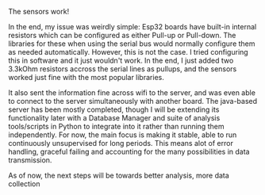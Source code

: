 The sensors work!

In the end, my issue was weirdly simple:
Esp32 boards have built-in internal resistors which can be configured as either Pull-up or Pull-down. The libraries for these when using the serial bus would normally configure them as needed automatically. However, this is not the case. I tried configuring this in software and it just wouldn't work. In the end, I just added two 3.3kOhm resistors accross the serial lines as pullups, and the sensors worked just fine with the most popular libraries.

It also sent the information fine across wifi to the server, and was even able to connect to the server simultaneously with another board. The java-based server has been mostly completed, though I will be extending its functionality later with a Database Manager and suite of analysis tools/scripts in Python to integrate into it rather than running them independently. For now, the main focus is making it stable, able to run continuously unsupervised for long periods. This means alot of error handling, graceful failing and accounting for the many possibilities in data transmission.

As of now, the next steps will be towards better analysis, more data collection